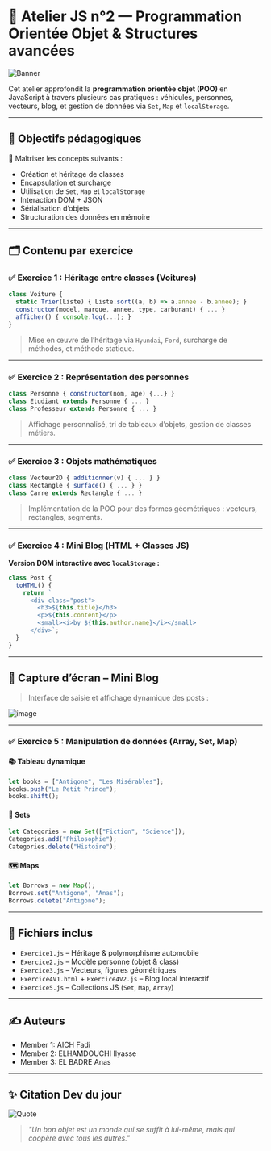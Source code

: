 # 🚀 Atelier JS n°2 — Programmation Orientée Objet & Structures avancées

![Banner](https://capsule-render.vercel.app/api?type=waving&color=gradient&height=200&section=header&text=Atelier%202%20JS&fontSize=40&fontAlign=center)

Cet atelier approfondit la **programmation orientée objet (POO)** en JavaScript à travers plusieurs cas pratiques : véhicules, personnes, vecteurs, blog, et gestion de données via `Set`, `Map` et `localStorage`.

---

## 🧠 Objectifs pédagogiques

🎯 Maîtriser les concepts suivants :

- Création et héritage de classes
- Encapsulation et surcharge
- Utilisation de `Set`, `Map` et `localStorage`
- Interaction DOM + JSON
- Sérialisation d’objets
- Structuration des données en mémoire

---

## 🗂️ Contenu par exercice

### ✅ Exercice 1 : Héritage entre classes (Voitures)

```js
class Voiture {
  static Trier(Liste) { Liste.sort((a, b) => a.annee - b.annee); }
  constructor(model, marque, annee, type, carburant) { ... }
  afficher() { console.log(...); }
}
```

> Mise en œuvre de l’héritage via `Hyundai`, `Ford`, surcharge de méthodes, et méthode statique.

---

### ✅ Exercice 2 : Représentation des personnes

```js
class Personne { constructor(nom, age) {...} }
class Etudiant extends Personne { ... }
class Professeur extends Personne { ... }
```

> Affichage personnalisé, tri de tableaux d’objets, gestion de classes métiers.

---

### ✅ Exercice 3 : Objets mathématiques

```js
class Vecteur2D { additionner(v) { ... } }
class Rectangle { surface() { ... } }
class Carre extends Rectangle { ... }
```

> Implémentation de la POO pour des formes géométriques : vecteurs, rectangles, segments.

---

### ✅ Exercice 4 : Mini Blog (HTML + Classes JS)

**Version DOM interactive avec `localStorage` :**

```js
class Post {
  toHTML() {
    return `
      <div class="post">
        <h3>${this.title}</h3>
        <p>${this.content}</p>
        <small><i>by ${this.author.name}</i></small>
      </div>`;
  }
}
```

---

## 📸 Capture d’écran – Mini Blog

> Interface de saisie et affichage dynamique des posts :

![image](https://github.com/user-attachments/assets/f114cb4c-383b-4bdd-886d-dea6752c7ffe)

---

### ✅ Exercice 5 : Manipulation de données (Array, Set, Map)

#### 📚 Tableau dynamique

```js
let books = ["Antigone", "Les Misérables"];
books.push("Le Petit Prince");
books.shift();
```

#### 🧠 Sets

```js
let Categories = new Set(["Fiction", "Science"]);
Categories.add("Philosophie");
Categories.delete("Histoire");
```

#### 🗺️ Maps

```js
let Borrows = new Map();
Borrows.set("Antigone", "Anas");
Borrows.delete("Antigone");
```

---

## 📎 Fichiers inclus

- `Exercice1.js` – Héritage & polymorphisme automobile  
- `Exercice2.js` – Modèle personne (objet & class)  
- `Exercice3.js` – Vecteurs, figures géométriques  
- `Exercice4V1.html` + `Exercice4V2.js` – Blog local interactif  
- `Exercice5.js` – Collections JS (`Set`, `Map`, `Array`)  

---

## ✍️ Auteurs
- Member 1: AICH Fadi
- Member 2: ELHAMDOUCHI Ilyasse
- Member 3: EL BADRE Anas

---

## ✨ Citation Dev du jour

![Quote](https://quotes-github-readme.vercel.app/api?type=horizontal&theme=radical)

> *"Un bon objet est un monde qui se suffit à lui-même, mais qui coopère avec tous les autres."*
